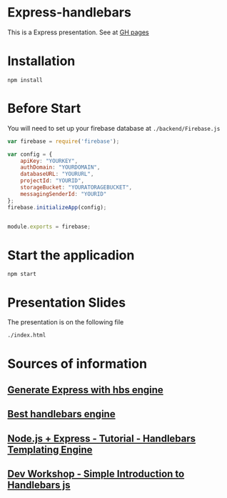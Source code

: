 # Express-handlebars
This is a Express presentation. See at [GH pages](https://jucasoliveira.github.io/handlebars-express-pretentation/#/)

# Installation

```
npm install
```

# Before Start
You will need to set up your firebase database at `./backend/Firebase.js`

```javascript
var firebase = require('firebase');

var config = {
    apiKey: "YOURKEY",
    authDomain: "YOURDOMAIN",
    databaseURL: "YOURURL",
    projectId: "YOURID",
    storageBucket: "YOURATORAGEBUCKET",
    messagingSenderId: "YOURID"
};
firebase.initializeApp(config);


module.exports = firebase;
```

# Start the applicadion

```
npm start
```

# Presentation Slides

The presentation is on the following file

```
./index.html
```

# Sources of information

## [Generate Express with hbs engine](https://expressjs.com/en/starter/generator.html )

## [Best handlebars engine](https://github.com/ericf/express-handlebars)

## [Node.js + Express - Tutorial - Handlebars Templating Engine](https://github.com/mschwarzmueller/nodejs-basics-tutorial/tree/master/06-handlebars)

## [Dev Workshop - Simple Introduction to Handlebars js](https://github.com/dev-workshop/handleBars/)

